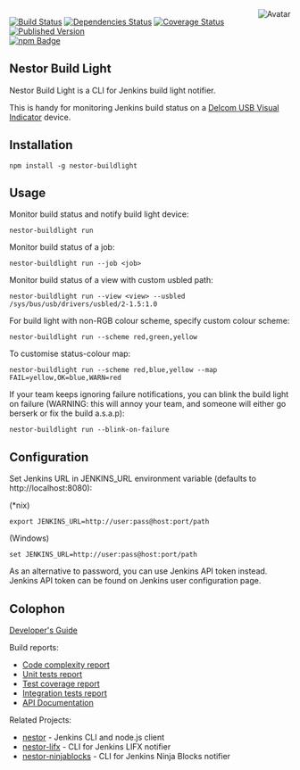 <img align="right" src="https://raw.github.com/cliffano/nestor-buildlight/master/avatar.jpg" alt="Avatar"/>

[![Build Status](https://img.shields.io/travis/cliffano/nestor-buildlight.svg)](http://travis-ci.org/cliffano/nestor-buildlight)
[![Dependencies Status](https://img.shields.io/david/cliffano/nestor-buildlight.svg)](http://david-dm.org/cliffano/nestor-buildlight)
[![Coverage Status](https://img.shields.io/coveralls/cliffano/nestor-buildlight.svg)](https://coveralls.io/r/cliffano/nestor-buildlight?branch=master)
[![Published Version](https://img.shields.io/npm/v/nestor-buildlight.svg)](http://www.npmjs.com/package/nestor-buildlight)
<br/>
[![npm Badge](https://nodei.co/npm/nestor-buildlight.png)](http://npmjs.org/package/nestor-buildlight)

Nestor Build Light
------------------

Nestor Build Light is a CLI for Jenkins build light notifier.

This is handy for monitoring Jenkins build status on a [Delcom USB Visual Indicator](http://www.delcomproducts.com/products_USBLMP.asp) device.

Installation
------------

    npm install -g nestor-buildlight

Usage
-----

Monitor build status and notify build light device:

    nestor-buildlight run

Monitor build status of a job:

    nestor-buildlight run --job <job>

Monitor build status of a view with custom usbled path:

    nestor-buildlight run --view <view> --usbled /sys/bus/usb/drivers/usbled/2-1.5:1.0

For build light with non-RGB colour scheme, specify custom colour scheme:

    nestor-buildlight run --scheme red,green,yellow

To customise status-colour map:

    nestor-buildlight run --scheme red,blue,yellow --map FAIL=yellow,OK=blue,WARN=red

If your team keeps ignoring failure notifications, you can blink the build light on failure (WARNING: this will annoy your team, and someone will either go berserk or fix the build a.s.a.p):

    nestor-buildlight run --blink-on-failure

Configuration
-------------

Set Jenkins URL in JENKINS_URL environment variable (defaults to http://localhost:8080):

(*nix)

    export JENKINS_URL=http://user:pass@host:port/path

(Windows)

    set JENKINS_URL=http://user:pass@host:port/path

As an alternative to password, you can use Jenkins API token instead. Jenkins API token can be found on Jenkins user configuration page.

Colophon
--------

[Developer's Guide](http://cliffano.github.io/developers_guide.html#nodejs)

Build reports:

* [Code complexity report](http://cliffano.github.io/nestor-buildlight/complexity/plato/index.html)
* [Unit tests report](http://cliffano.github.io/nestor-buildlight/test/mocha.txt)
* [Test coverage report](http://cliffano.github.io/nestor-buildlight/coverage/c8/index.html)
* [Integration tests report](http://cliffano.github.io/nestor-buildlight/test-integration/cmdt.txt)
* [API Documentation](http://cliffano.github.io/nestor-buildlight/doc/jsdoc/index.html)

Related Projects:

* [nestor](http://github.com/cliffano/nestor) - Jenkins CLI and node.js client
* [nestor-lifx](http://github.com/cliffano/nestor-lifx) - CLI for Jenkins LIFX notifier
* [nestor-ninjablocks](http://github.com/cliffano/nestor-ninjablocks) - CLI for Jenkins Ninja Blocks notifier
